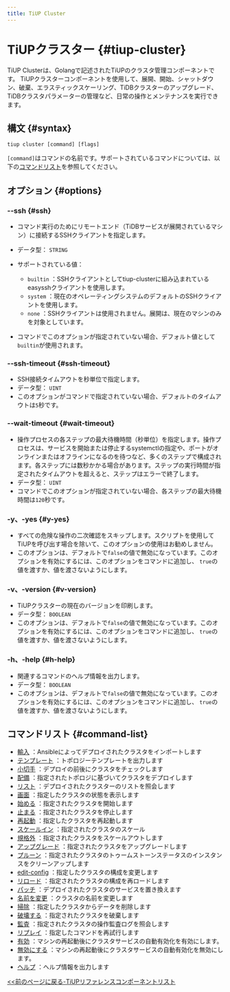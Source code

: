```yaml
---
title: TiUP Cluster
---
```


# TiUPクラスター {#tiup-cluster}

TiUP Clusterは、Golangで記述されたTiUPのクラスタ管理コンポーネントです。 TiUPクラスターコンポーネントを使用して、展開、開始、シャットダウン、破棄、エラスティックスケーリング、TiDBクラスターのアップグレード、TiDBクラスタパラメーターの管理など、日常の操作とメンテナンスを実行できます。

## 構文 {#syntax}

```shell
tiup cluster [command] [flags]
```

`[command]`はコマンドの名前です。サポートされているコマンドについては、以下の[コマンドリスト](#command-list)を参照してください。

## オプション {#options}

### --ssh {#ssh}

-   コマンド実行のためにリモートエンド（TiDBサービスが展開されているマシン）に接続するSSHクライアントを指定します。

-   データ型： `STRING`

-   サポートされている値：

    -   `builtin` ：SSHクライアントとしてtiup-clusterに組み込まれているeasysshクライアントを使用します。
    -   `system` ：現在のオペレーティングシステムのデフォルトのSSHクライアントを使用します。
    -   `none` ：SSHクライアントは使用されません。展開は、現在のマシンのみを対象としています。

-   コマンドでこのオプションが指定されていない場合、デフォルト値として`builtin`が使用されます。

### --ssh-timeout {#ssh-timeout}

-   SSH接続タイムアウトを秒単位で指定します。
-   データ型： `UINT`
-   このオプションがコマンドで指定されていない場合、デフォルトのタイムアウトは`5`秒です。

### --wait-timeout {#wait-timeout}

-   操作プロセスの各ステップの最大待機時間（秒単位）を指定します。操作プロセスは、サービスを開始または停止するsystemctlの指定や、ポートがオンラインまたはオフラインになるのを待つなど、多くのステップで構成されます。各ステップには数秒かかる場合があります。ステップの実行時間が指定されたタイムアウトを超えると、ステップはエラーで終了します。
-   データ型： `UINT`
-   コマンドでこのオプションが指定されていない場合、各ステップの最大待機時間は`120`秒です。

### -y、-yes {#y-yes}

-   すべての危険な操作の二次確認をスキップします。スクリプトを使用してTiUPを呼び出す場合を除いて、このオプションの使用はお勧めしません。
-   このオプションは、デフォルトで`false`の値で無効になっています。このオプションを有効にするには、このオプションをコマンドに追加し、 `true`の値を渡すか、値を渡さないようにします。

### -v、-version {#v-version}

-   TiUPクラスターの現在のバージョンを印刷します。
-   データ型： `BOOLEAN`
-   このオプションは、デフォルトで`false`の値で無効になっています。このオプションを有効にするには、このオプションをコマンドに追加し、 `true`の値を渡すか、値を渡さないようにします。

### -h、-help {#h-help}

-   関連するコマンドのヘルプ情報を出力します。
-   データ型： `BOOLEAN`
-   このオプションは、デフォルトで`false`の値で無効になっています。このオプションを有効にするには、このオプションをコマンドに追加し、 `true`の値を渡すか、値を渡さないようにします。

## コマンドリスト {#command-list}

-   [輸入](/tiup/tiup-component-cluster-import.md) ：Ansibleによってデプロイされたクラスタをインポートします
-   [テンプレート](/tiup/tiup-component-cluster-template.md) ：トポロジーテンプレートを出力します
-   [小切手](/tiup/tiup-component-cluster-check.md) ：デプロイの前後にクラスタをチェックします
-   [配備](/tiup/tiup-component-cluster-deploy.md) ：指定されたトポロジに基づいてクラスタをデプロイします
-   [リスト](/tiup/tiup-component-cluster-list.md) ：デプロイされたクラスターのリストを照会します
-   [画面](/tiup/tiup-component-cluster-display.md) ：指定したクラスタの状態を表示します
-   [始める](/tiup/tiup-component-cluster-start.md) ：指定されたクラスタを開始します
-   [止まる](/tiup/tiup-component-cluster-stop.md) ：指定されたクラスタを停止します
-   [再起動](/tiup/tiup-component-cluster-restart.md) ：指定したクラスタを再起動します
-   [スケールイン](/tiup/tiup-component-cluster-scale-in.md) ：指定されたクラスタのスケール
-   [規格外](/tiup/tiup-component-cluster-scale-out.md) ：指定されたクラスタをスケールアウトします
-   [アップグレード](/tiup/tiup-component-cluster-upgrade.md) ：指定されたクラスタをアップグレードします
-   [プルーン](/tiup/tiup-component-cluster-prune.md) ：指定されたクラスタのトゥームストーンステータスのインスタンスをクリーンアップします
-   [edit-config](/tiup/tiup-component-cluster-edit-config.md) ：指定したクラスタの構成を変更します
-   [リロード](/tiup/tiup-component-cluster-reload.md) ：指定されたクラスタの構成を再ロードします
-   [パッチ](/tiup/tiup-component-cluster-patch.md) ：デプロイされたクラスタのサービスを置き換えます
-   [名前を変更](/tiup/tiup-component-cluster-rename.md) ：クラスタの名前を変更します
-   [掃除](/tiup/tiup-component-cluster-clean.md) ：指定したクラスタからデータを削除します
-   [破壊する](/tiup/tiup-component-cluster-destroy.md) ：指定されたクラスタを破棄します
-   [監査](/tiup/tiup-component-cluster-audit.md) ：指定されたクラスタの操作監査ログを照会します
-   [リプレイ](/tiup/tiup-component-cluster-replay.md) ：指定したコマンドを再試行します
-   [有効](/tiup/tiup-component-cluster-enable.md) ：マシンの再起動後にクラスタサービスの自動有効化を有効にします。
-   [無効にする](/tiup/tiup-component-cluster-disable.md) ：マシンの再起動後にクラスタサービスの自動有効化を無効にします。
-   [ヘルプ](/tiup/tiup-component-cluster-help.md) ：ヘルプ情報を出力します

[&lt;&lt;前のページに戻る-TiUPリファレンスコンポーネントリスト](/tiup/tiup-reference.md#component-list)
